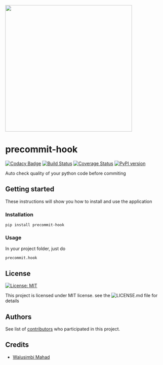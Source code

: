 <a href="https://asciinema.org/a/135255" target="_blank"><img src="https://asciinema.org/a/135255.png" height="400" /></a>
# precommit-hook
[![Codacy Badge](https://api.codacy.com/project/badge/Grade/095d63a592e74b239b28b5e19e689709)](https://www.codacy.com/app/abtcolns/precommit-hook?utm_source=github.com&utm_medium=referral&utm_content=collin5/precommit-hook&utm_campaign=badger)
[![Build Status](https://travis-ci.org/collin5/precommit-hook.svg?branch=master)](https://travis-ci.org/collin5/precommit-hook)
[![Coverage Status](https://coveralls.io/repos/github/collin5/precommit-hook/badge.svg?branch=master)](https://coveralls.io/github/collin5/precommit-hook?branch=master)
[![PyPI version](https://badge.fury.io/py/precommit-hook.svg)](https://badge.fury.io/py/precommit-hook)

Auto check quality of your python code before commiting

## Getting started
These instructions will show you how to install and use the application

### Installation
 ```
 pip install precommit-hook
 ```
### Usage 
In your project folder, just do 
```
precommit.hook
```
## License
[![License: MIT](https://img.shields.io/badge/License-MIT-yellow.svg)](https://opensource.org/licenses/MIT)

This project is licensed under MIT license. see the ![LICENSE.md](LICENSE) file for details

## Authors
See list of <a href="https://github.com/collin5/precommit-hook/graphs/contributors">contributors</a> who participated in this project.

## Credits
<ul>
 <li><a href="https://github.com/andela-engmkwalusimbi">Walusimbi Mahad </a></li>
</ul>
